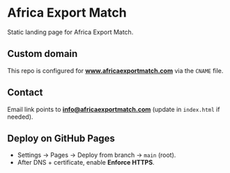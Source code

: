 # Africa Export Match

Static landing page for Africa Export Match.

## Custom domain
This repo is configured for **www.africaexportmatch.com** via the `CNAME` file.

## Contact
Email link points to **info@africaexportmatch.com** (update in `index.html` if needed).

## Deploy on GitHub Pages
- Settings → Pages → Deploy from branch → `main` (root).
- After DNS + certificate, enable **Enforce HTTPS**.

